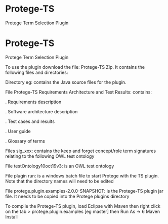 # Protege-TS
Protege Term Selection Plugin

# Protege-TS
Protege Term Selection Plugin

To use the plugin download the file: Protege-TS Zip. It contains the following files and directories:

Directory eg: contains the Java source files for the plugin.

File Protege-TS Requirements Architecture and Test Results: contains:

.  Requirements description
  
.  Software architecture description
  
.  Test cases and results
  
.  User guide
  
.  Glossary of terms

Files sig_xxx: contains the keep and forget concept/role term signatures relating to the following OWL test ontology

File testOntology10oct19v3: is an OWL test ontology

File plugin run: is a windows batch file to start Protege with the TS plugin. Note that the directory names will need to be edited

File protege.plugin.examples-2.0.0-SNAPSHOT: is the Protege-TS plugin jar file. It needs to be copied into the Protege plugins directory

To compile the Protege-TS plugin, load Eclipse with Maven then right click on the tab > protege.plugin.examples [eg master] 
then  Run As -> 6 Maven Install
